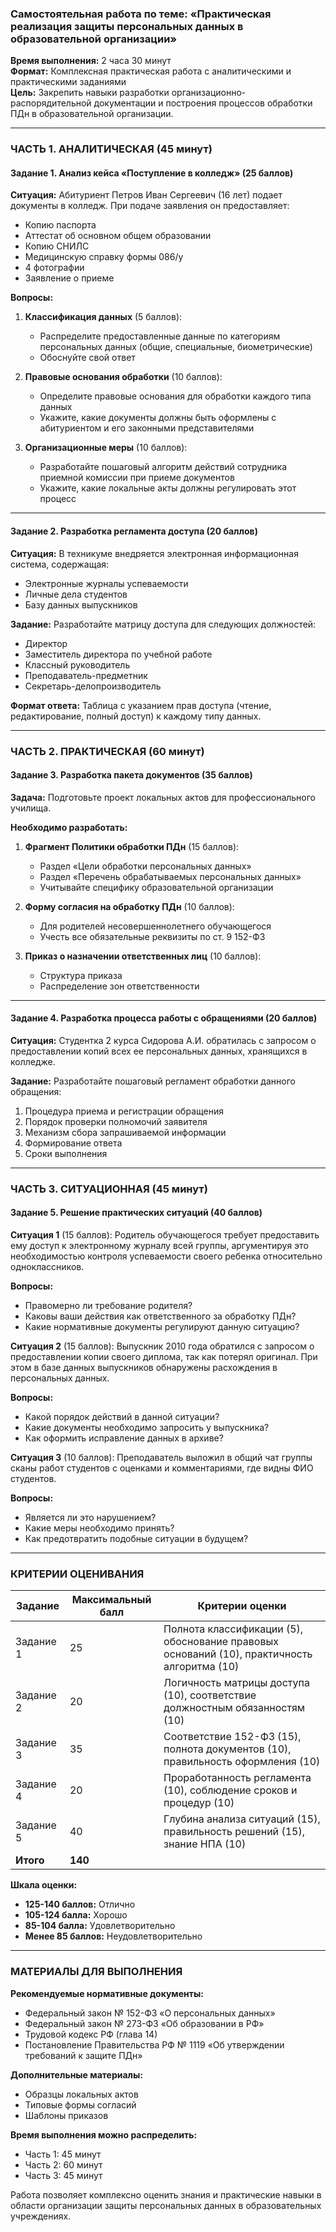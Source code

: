 ### **Самостоятельная работа по теме: «Практическая реализация защиты персональных данных в образовательной организации»**

**Время выполнения:** 2 часа 30 минут  
**Формат:** Комплексная практическая работа с аналитическими и практическими заданиями  
**Цель:** Закрепить навыки разработки организационно-распорядительной документации и построения процессов обработки ПДн в образовательной организации.

---

### **ЧАСТЬ 1. АНАЛИТИЧЕСКАЯ (45 минут)**

#### **Задание 1. Анализ кейса «Поступление в колледж»** (25 баллов)

**Ситуация:** 
Абитуриент Петров Иван Сергеевич (16 лет) подает документы в колледж. При подаче заявления он предоставляет:
- Копию паспорта
- Аттестат об основном общем образовании
- Копию СНИЛС
- Медицинскую справку формы 086/у
- 4 фотографии
- Заявление о приеме

**Вопросы:**

1. **Классификация данных** (5 баллов):
   - Распределите предоставленные данные по категориям персональных данных (общие, специальные, биометрические)
   - Обоснуйте свой ответ

2. **Правовые основания обработки** (10 баллов):
   - Определите правовые основания для обработки каждого типа данных
   - Укажите, какие документы должны быть оформлены с абитуриентом и его законными представителями

3. **Организационные меры** (10 баллов):
   - Разработайте пошаговый алгоритм действий сотрудника приемной комиссии при приеме документов
   - Укажите, какие локальные акты должны регулировать этот процесс

---

#### **Задание 2. Разработка регламента доступа** (20 баллов)

**Ситуация:**
В техникуме внедряется электронная информационная система, содержащая:
- Электронные журналы успеваемости
- Личные дела студентов
- Базу данных выпускников

**Задание:**
Разработайте матрицу доступа для следующих должностей:
- Директор
- Заместитель директора по учебной работе
- Классный руководитель
- Преподаватель-предметник
- Секретарь-делопроизводитель

**Формат ответа:** Таблица с указанием прав доступа (чтение, редактирование, полный доступ) к каждому типу данных.

---

### **ЧАСТЬ 2. ПРАКТИЧЕСКАЯ (60 минут)**

#### **Задание 3. Разработка пакета документов** (35 баллов)

**Задача:** Подготовьте проект локальных актов для профессионального училища.

**Необходимо разработать:**

1. **Фрагмент Политики обработки ПДн** (15 баллов):
   - Раздел «Цели обработки персональных данных»
   - Раздел «Перечень обрабатываемых персональных данных»
   - Учитывайте специфику образовательной организации

2. **Форму согласия на обработку ПДн** (10 баллов):
   - Для родителей несовершеннолетнего обучающегося
   - Учесть все обязательные реквизиты по ст. 9 152-ФЗ

3. **Приказ о назначении ответственных лиц** (10 баллов):
   - Структура приказа
   - Распределение зон ответственности

---

#### **Задание 4. Разработка процесса работы с обращениями** (20 баллов)

**Ситуация:**
Студентка 2 курса Сидорова А.И. обратилась с запросом о предоставлении копий всех ее персональных данных, хранящихся в колледже.

**Задание:**
Разработайте пошаговый регламент обработки данного обращения:

1. Процедура приема и регистрации обращения
2. Порядок проверки полномочий заявителя
3. Механизм сбора запрашиваемой информации
4. Формирование ответа
5. Сроки выполнения

---

### **ЧАСТЬ 3. СИТУАЦИОННАЯ (45 минут)**

#### **Задание 5. Решение практических ситуаций** (40 баллов)

**Ситуация 1** (15 баллов):
Родитель обучающегося требует предоставить ему доступ к электронному журналу всей группы, аргументируя это необходимостью контроля успеваемости своего ребенка относительно одноклассников.

**Вопросы:**
- Правомерно ли требование родителя?
- Каковы ваши действия как ответственного за обработку ПДн?
- Какие нормативные документы регулируют данную ситуацию?

**Ситуация 2** (15 баллов):
Выпускник 2010 года обратился с запросом о предоставлении копии своего диплома, так как потерял оригинал. При этом в базе данных выпускников обнаружены расхождения в персональных данных.

**Вопросы:**
- Какой порядок действий в данной ситуации?
- Какие документы необходимо запросить у выпускника?
- Как оформить исправление данных в архиве?

**Ситуация 3** (10 баллов):
Преподаватель выложил в общий чат группы сканы работ студентов с оценками и комментариями, где видны ФИО студентов.

**Вопросы:**
- Является ли это нарушением?
- Какие меры необходимо принять?
- Как предотвратить подобные ситуации в будущем?

---

### **КРИТЕРИИ ОЦЕНИВАНИЯ**

| **Задание** | **Максимальный балл** | **Критерии оценки** |
|-------------|----------------|---------------------|
| Задание 1 | 25 | Полнота классификации (5), обоснование правовых оснований (10), практичность алгоритма (10) |
| Задание 2 | 20 | Логичность матрицы доступа (10), соответствие должностным обязанностям (10) |
| Задание 3 | 35 | Соответствие 152-ФЗ (15), полнота документов (10), правильность оформления (10) |
| Задание 4 | 20 | Проработанность регламента (10), соблюдение сроков и процедур (10) |
| Задание 5 | 40 | Глубина анализа ситуаций (15), правильность решений (15), знание НПА (10) |
| **Итого** | **140** | |

**Шкала оценки:**
- **125-140 баллов:** Отлично
- **105-124 балла:** Хорошо
- **85-104 балла:** Удовлетворительно
- **Менее 85 баллов:** Неудовлетворительно

---

### **МАТЕРИАЛЫ ДЛЯ ВЫПОЛНЕНИЯ**

**Рекомендуемые нормативные документы:**
- Федеральный закон № 152-ФЗ «О персональных данных»
- Федеральный закон № 273-ФЗ «Об образовании в РФ»
- Трудовой кодекс РФ (глава 14)
- Постановление Правительства РФ № 1119 «Об утверждении требований к защите ПДн»

**Дополнительные материалы:**
- Образцы локальных актов
- Типовые формы согласий
- Шаблоны приказов

**Время выполнения можно распределить:**
- Часть 1: 45 минут
- Часть 2: 60 минут  
- Часть 3: 45 минут

Работа позволяет комплексно оценить знания и практические навыки в области организации защиты персональных данных в образовательных учреждениях.